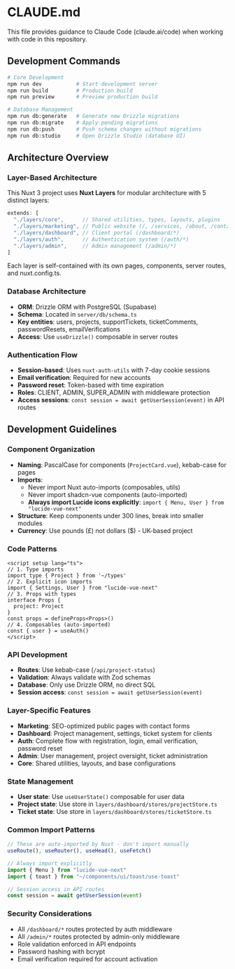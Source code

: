 # CLAUDE.md

This file provides guidance to Claude Code (claude.ai/code) when working with code in this repository.

## Development Commands

```bash
# Core Development
npm run dev           # Start development server
npm run build         # Production build
npm run preview       # Preview production build

# Database Management
npm run db:generate   # Generate new Drizzle migrations
npm run db:migrate    # Apply pending migrations
npm run db:push       # Push schema changes without migrations
npm run db:studio     # Open Drizzle Studio (database UI)
```

## Architecture Overview

### Layer-Based Architecture
This Nuxt 3 project uses **Nuxt Layers** for modular architecture with 5 distinct layers:

```typescript
extends: [
  "./layers/core",      // Shared utilities, types, layouts, plugins
  "./layers/marketing", // Public website (/, /services, /about, /contact)
  "./layers/dashboard", // Client portal (/dashboard/*)
  "./layers/auth",      // Authentication system (/auth/*)
  "./layers/admin",     // Admin management (/admin/*)
]
```

Each layer is self-contained with its own pages, components, server routes, and nuxt.config.ts.

### Database Architecture
- **ORM**: Drizzle ORM with PostgreSQL (Supabase)
- **Schema**: Located in `server/db/schema.ts`
- **Key entities**: users, projects, supportTickets, ticketComments, passwordResets, emailVerifications
- **Access**: Use `useDrizzle()` composable in server routes

### Authentication Flow
- **Session-based**: Uses `nuxt-auth-utils` with 7-day cookie sessions
- **Email verification**: Required for new accounts
- **Password reset**: Token-based with time expiration
- **Roles**: CLIENT, ADMIN, SUPER_ADMIN with middleware protection
- **Access sessions**: `const session = await getUserSession(event)` in API routes

## Development Guidelines

### Component Organization
- **Naming**: PascalCase for components (`ProjectCard.vue`), kebab-case for pages
- **Imports**: 
  - Never import Nuxt auto-imports (composables, utils)
  - Never import shadcn-vue components (auto-imported)
  - **Always import Lucide icons explicitly**: `import { Menu, User } from "lucide-vue-next"`
- **Structure**: Keep components under 300 lines, break into smaller modules
- **Currency**: Use pounds (£) not dollars ($) - UK-based project

### Code Patterns
```vue
<script setup lang="ts">
// 1. Type imports
import type { Project } from '~/types'
// 2. Explicit icon imports  
import { Settings, User } from "lucide-vue-next"
// 3. Props with types
interface Props {
  project: Project
}
const props = defineProps<Props>()
// 4. Composables (auto-imported)
const { user } = useAuth()
</script>
```

### API Development
- **Routes**: Use kebab-case (`/api/project-status`)
- **Validation**: Always validate with Zod schemas
- **Database**: Only use Drizzle ORM, no direct SQL
- **Session access**: `const session = await getUserSession(event)`

### Layer-Specific Features
- **Marketing**: SEO-optimized public pages with contact forms
- **Dashboard**: Project management, settings, ticket system for clients
- **Auth**: Complete flow with registration, login, email verification, password reset
- **Admin**: User management, project oversight, ticket administration
- **Core**: Shared utilities, layouts, and base configurations

### State Management
- **User state**: Use `useUserState()` composable for user data
- **Project state**: Use store in `layers/dashboard/stores/projectStore.ts`
- **Ticket state**: Use store in `layers/dashboard/stores/ticketStore.ts`

### Common Import Patterns
```typescript
// These are auto-imported by Nuxt - don't import manually
useRoute(), useRouter(), useHead(), useFetch()

// Always import explicitly
import { Menu } from "lucide-vue-next"
import { toast } from "~/components/ui/toast/use-toast"

// Session access in API routes
const session = await getUserSession(event)
```

### Security Considerations
- All `/dashboard/*` routes protected by auth middleware
- All `/admin/*` routes protected by admin-only middleware  
- Role validation enforced in API endpoints
- Password hashing with bcrypt
- Email verification required for account activation